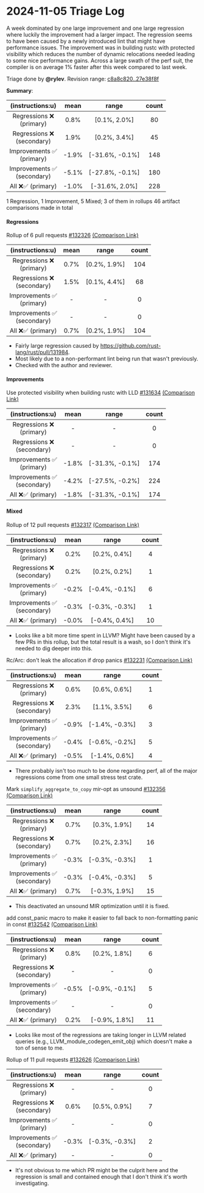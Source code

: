 # 2024-11-05 Triage Log

A week dominated by one large improvement and one large regression where luckily the improvement had a larger impact. The regression seems to have been caused by a newly introduced lint that might have performance issues. The improvement was in building rustc with protected visibility which reduces the number of dynamic relocations needed leading to some nice performance gains. Across a large swath of the perf suit, the compiler is on average 1% faster after this week compared to last week.

Triage done by **@rylev**.
Revision range: [c8a8c820..27e38f8f](https://perf.rust-lang.org/?start=c8a8c82035439cb2404b8f24ca0bc18209d534ca&end=27e38f8fc7efc57b75e9a763d7a0ee44822cd5f7&absolute=false&stat=instructions%3Au)

**Summary**:

| (instructions:u)                   | mean  | range           | count |
|:----------------------------------:|:-----:|:---------------:|:-----:|
| Regressions ❌ <br /> (primary)    | 0.8%  | [0.1%, 2.0%]    | 80    |
| Regressions ❌ <br /> (secondary)  | 1.9%  | [0.2%, 3.4%]    | 45    |
| Improvements ✅ <br /> (primary)   | -1.9% | [-31.6%, -0.1%] | 148   |
| Improvements ✅ <br /> (secondary) | -5.1% | [-27.8%, -0.1%] | 180   |
| All ❌✅ (primary)                 | -1.0% | [-31.6%, 2.0%]  | 228   |


1 Regression, 1 Improvement, 5 Mixed; 3 of them in rollups
46 artifact comparisons made in total

#### Regressions

Rollup of 6 pull requests [#132326](https://github.com/rust-lang/rust/pull/132326) [(Comparison Link)](https://perf.rust-lang.org/compare.html?start=e473783d90e2289b8a97575fa60d6315f0a318eb&end=1e4f10ba6476e48a42a79b9f846a2d9366525b9e&stat=instructions:u)

| (instructions:u)                   | mean | range        | count |
|:----------------------------------:|:----:|:------------:|:-----:|
| Regressions ❌ <br /> (primary)    | 0.7% | [0.2%, 1.9%] | 104   |
| Regressions ❌ <br /> (secondary)  | 1.5% | [0.1%, 4.4%] | 68    |
| Improvements ✅ <br /> (primary)   | -    | -            | 0     |
| Improvements ✅ <br /> (secondary) | -    | -            | 0     |
| All ❌✅ (primary)                 | 0.7% | [0.2%, 1.9%] | 104   |
- Fairly large regression caused by https://github.com/rust-lang/rust/pull/131984.
- Most likely due to a non-performant lint being run that wasn't previously.
- Checked with the author and reviewer.


#### Improvements

Use protected visibility when building rustc with LLD [#131634](https://github.com/rust-lang/rust/pull/131634) [(Comparison Link)](https://perf.rust-lang.org/compare.html?start=a8e1186e3c14a54f7a38cc1183117dc7e77f4f82&end=9fa9ef385c0aad8f5d4c8f7d92dca474367943a3&stat=instructions:u)

| (instructions:u)                   | mean  | range           | count |
|:----------------------------------:|:-----:|:---------------:|:-----:|
| Regressions ❌ <br /> (primary)    | -     | -               | 0     |
| Regressions ❌ <br /> (secondary)  | -     | -               | 0     |
| Improvements ✅ <br /> (primary)   | -1.8% | [-31.3%, -0.1%] | 174   |
| Improvements ✅ <br /> (secondary) | -4.2% | [-27.5%, -0.2%] | 224   |
| All ❌✅ (primary)                 | -1.8% | [-31.3%, -0.1%] | 174   |


#### Mixed

Rollup of 12 pull requests [#132317](https://github.com/rust-lang/rust/pull/132317) [(Comparison Link)](https://perf.rust-lang.org/compare.html?start=c8a8c82035439cb2404b8f24ca0bc18209d534ca&end=2dece5bb62f234f5622a08289c5a3d1555cd7843&stat=instructions:u)

| (instructions:u)                   | mean  | range          | count |
|:----------------------------------:|:-----:|:--------------:|:-----:|
| Regressions ❌ <br /> (primary)    | 0.2%  | [0.2%, 0.4%]   | 4     |
| Regressions ❌ <br /> (secondary)  | 0.2%  | [0.2%, 0.2%]   | 1     |
| Improvements ✅ <br /> (primary)   | -0.2% | [-0.4%, -0.1%] | 6     |
| Improvements ✅ <br /> (secondary) | -0.3% | [-0.3%, -0.3%] | 1     |
| All ❌✅ (primary)                 | -0.0% | [-0.4%, 0.4%]  | 10    |
- Looks like a bit more time spent in LLVM? Might have been caused by a few PRs in this rollup, but the total result is a wash, so I don't think it's needed to dig deeper into this.


Rc/Arc: don't leak the allocation if drop panics [#132231](https://github.com/rust-lang/rust/pull/132231) [(Comparison Link)](https://perf.rust-lang.org/compare.html?start=2dece5bb62f234f5622a08289c5a3d1555cd7843&end=e473783d90e2289b8a97575fa60d6315f0a318eb&stat=instructions:u)

| (instructions:u)                   | mean  | range          | count |
|:----------------------------------:|:-----:|:--------------:|:-----:|
| Regressions ❌ <br /> (primary)    | 0.6%  | [0.6%, 0.6%]   | 1     |
| Regressions ❌ <br /> (secondary)  | 2.3%  | [1.1%, 3.5%]   | 6     |
| Improvements ✅ <br /> (primary)   | -0.9% | [-1.4%, -0.3%] | 3     |
| Improvements ✅ <br /> (secondary) | -0.4% | [-0.6%, -0.2%] | 5     |
| All ❌✅ (primary)                 | -0.5% | [-1.4%, 0.6%]  | 4     |
- There probably isn't too much to be done regarding perf, all of the major regressions come from one small stress test crate. 


Mark `simplify_aggregate_to_copy` mir-opt as unsound [#132356](https://github.com/rust-lang/rust/pull/132356) [(Comparison Link)](https://perf.rust-lang.org/compare.html?start=20c909ff9cdd88d33768a4ddb8952927a675b0ad&end=a0d98ff0e5b6e1f2c63fd26f68484792621b235c&stat=instructions:u)

| (instructions:u)                   | mean  | range          | count |
|:----------------------------------:|:-----:|:--------------:|:-----:|
| Regressions ❌ <br /> (primary)    | 0.7%  | [0.3%, 1.9%]   | 14    |
| Regressions ❌ <br /> (secondary)  | 0.7%  | [0.2%, 2.3%]   | 16    |
| Improvements ✅ <br /> (primary)   | -0.3% | [-0.3%, -0.3%] | 1     |
| Improvements ✅ <br /> (secondary) | -0.3% | [-0.4%, -0.3%] | 5     |
| All ❌✅ (primary)                 | 0.7%  | [-0.3%, 1.9%]  | 15    |
- This deactivated an unsound MIR optimization until it is fixed.


add const_panic macro to make it easier to fall back to non-formatting panic in const [#132542](https://github.com/rust-lang/rust/pull/132542) [(Comparison Link)](https://perf.rust-lang.org/compare.html?start=7028d9318fadc20e5e3058d52e44d785d31a6aaa&end=e3a918ece026cec748fc64af5b4983095b46097e&stat=instructions:u)

| (instructions:u)                   | mean  | range          | count |
|:----------------------------------:|:-----:|:--------------:|:-----:|
| Regressions ❌ <br /> (primary)    | 0.8%  | [0.2%, 1.8%]   | 6     |
| Regressions ❌ <br /> (secondary)  | -     | -              | 0     |
| Improvements ✅ <br /> (primary)   | -0.5% | [-0.9%, -0.1%] | 5     |
| Improvements ✅ <br /> (secondary) | -     | -              | 0     |
| All ❌✅ (primary)                 | 0.2%  | [-0.9%, 1.8%]  | 11    |
- Looks like most of the regressions are taking longer in LLVM related queries (e.g., LLVM_module_codegen_emit_obj) which doesn't make a ton of sense to me.


Rollup of 11 pull requests [#132626](https://github.com/rust-lang/rust/pull/132626) [(Comparison Link)](https://perf.rust-lang.org/compare.html?start=96477c55bcfa7121470ed225f602c1c639aeaa18&end=27e38f8fc7efc57b75e9a763d7a0ee44822cd5f7&stat=instructions:u)

| (instructions:u)                   | mean  | range          | count |
|:----------------------------------:|:-----:|:--------------:|:-----:|
| Regressions ❌ <br /> (primary)    | -     | -              | 0     |
| Regressions ❌ <br /> (secondary)  | 0.6%  | [0.5%, 0.9%]   | 7     |
| Improvements ✅ <br /> (primary)   | -     | -              | 0     |
| Improvements ✅ <br /> (secondary) | -0.3% | [-0.3%, -0.3%] | 2     |
| All ❌✅ (primary)                 | -     | -              | 0     |
- It's not obvious to me which PR might be the culprit here and the regression is small and contained enough that I don't think it's worth investigating.

